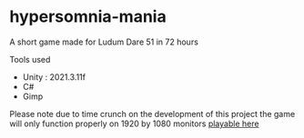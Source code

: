 # hypersomnia-mania

A short game made for Ludum Dare 51 in 72 hours


Tools used
* Unity : 2021.3.11f 
* C# 
* Gimp


Please note due to time crunch on the development of this project the game will only function properly on 1920 by 1080 monitors
[playable here](https://magprog.itch.io/hypersomnia-mania) 
